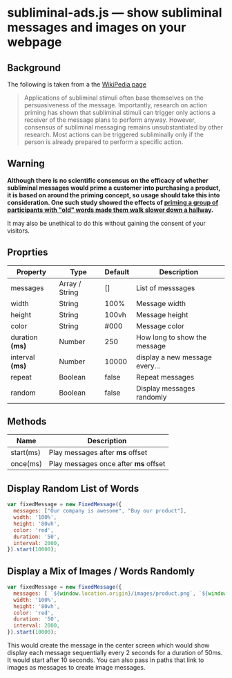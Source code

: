 # subliminal-ads.js — show subliminal messages and images on your webpage

## Background
The following is taken from a the [WikiPedia page](https://en.wikipedia.org/wiki/Subliminal_stimuli)

> Applications of subliminal stimuli often base themselves on the persuasiveness of the message. Importantly, research on action priming has shown that subliminal stimuli can trigger only actions a receiver of the message plans to perform anyway. However, consensus of subliminal messaging remains unsubstantiated by other research. Most actions can be triggered subliminally only if the person is already prepared to perform a specific action.

## Warning
**Although there is no scientific consensus on the efficacy of whether subliminal messages would prime a customer into purchasing a product, it is based on around the priming concept, so usage should take this into consideration. One such study showed the effects of [priming a group of participants with "old" words made them walk slower down a hallway](https://www.psychologytoday.com/us/blog/social-brain-social-mind/201203/does-thinking-grandpa-make-you-slow).**

It may also be unethical to do this without gaining the consent of your visitors.

## Proprties

| Property | Type | Default | Description |
| -------- | ---- | ------- | ----------- |
| messages | Array / String | [] | List of messsages |
| width | String | 100% | Message width |
| height | String | 100vh | Message height |
| color | String | #000 | Message color |
| duration **(ms)** | Number | 250 | How long to show the message |
| interval **(ms)** | Number | 10000 | display a new message every... |
| repeat | Boolean | false | Repeat messages |
| random | Boolean | false | Display messages randomly |

## Methods

| Name | Description |
| ---- | ----- |
| start(ms) | Play messages after **ms** offset
| once(ms) | Play messages once after **ms** offset

## Display Random List of Words

```js
var fixedMessage = new FixedMessage({
  messages: ["Our company is awesome", "Buy our product"],
  width: '100%',
  height: '80vh',
  color: 'red',
  duration: '50',
  interval: 2000,
}).start(10000);
```

## Display a Mix of Images / Words Randomly

```js
var fixedMessage = new FixedMessage({
  messages: [ `${window.location.origin}/images/product.png`, `${window.location.origin}/images/heart.png`, "Our company is awesome", "Buy our product"],
  width: '100%',
  height: '80vh',
  color: 'red',
  duration: '50',
  interval: 2000,
}).start(10000);
```

This would create the message in the center screen which would show display each message sequentially every 2 seconds for a duration of 50ms. It would start after 10 seconds. You can also pass in paths that link to images as messages to create image messages.
